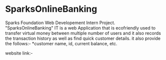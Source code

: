 # SparksOnlineBanking
Sparks Foundation Web Developement Intern Project. "SparksOnlineBanking" IT is a web Application that is ecofriendly used to transfer virtual money between multiple number of users and it also records the transaction history as well as find quick customer details.
it also provide the follows:- *customer name, id, current balance, etc.


website link:-
                              
